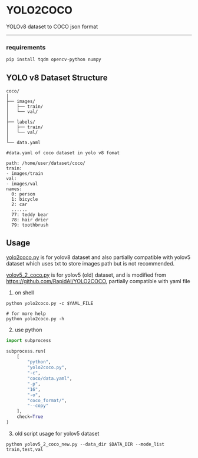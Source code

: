 # YOLO2COCO
YOLOv8 dataset to COCO json format

---
### requirements

```(shell)
pip install tqdm opencv-python numpy
```

## YOLO v8 Dataset Structure

```shell
coco/
│
├── images/
│   ├── train/
│   └── val/
│
├── labels/
│   ├── train/
│   └── val/
│
└── data.yaml
```

```shell
#data.yaml of coco dataset in yolo v8 fomat

path: /home/user/dataset/coco/
train:
- images/train
val:
- images/val
names:
  0: person
  1: bicycle
  2: car
  ......
  77: teddy bear
  78: hair drier
  79: toothbrush
```

## Usage

[yolo2coco.py](https://github.com/lijunjie2232/YOLO2COCO/blob/master/yolo2coco.py) is for yolov8 dataset and also partially compatible with yolov5 dataset which uses txt to store images path but is not recommended.

[yolov5_2_coco.py](https://github.com/lijunjie2232/YOLO2COCO/blob/master/yolov5_2_coco.py) is for yolov5 (old) dataset, and is modified from https://github.com/RapidAI/YOLO2COCO, partially compatible with yaml file

1. on shell
```shell
python yolo2coco.py -c $YAML_FILE

# for more help
python yolo2coco.py -h
```

2.  use python

```python
import subprocess

subprocess.run(
    [
        "python",
        "yolo2coco.py",
        "-c",
        "coco/data.yaml",
        "-p",
        "16",
        "-o",
        "coco_format/",
        "--copy"
    ],
    check=True
)
```

3. old script usage for yolov5 dataset

```shell
python yolov5_2_coco_new.py --data_dir $DATA_DIR --mode_list train,test,val 
```



 
